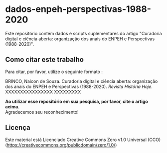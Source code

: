 # dados-enpeh-perspectivas-1988-2020
Este repositório contém dados e scripts suplementares do artigo "Curadoria digital e ciência aberta: organização dos anais do ENPEH e Perspectivas (1988-2020)". 

## **Como citar este trabalho**

Para citar, por favor, utilize o seguinte formato : 

BRINCO, Naicon de Souza. Curadoria digital e ciência aberta: organização dos anais do ENPEH e Perspectivas (1988-2020). _Revista História Hoje_. XXXXXXXXXXXXXXXX  XXXXXXXXX

**Ao utilizar esse repositório em sua pesquisa, por favor, cite o artigo acima.**   
Agradecemos seu reconhecimento!

## **Licença**

Este material está Licenciado Creative Commons Zero v1.0 Universal (CCO)(https://creativecommons.org/publicdomain/zero/1.0/)
